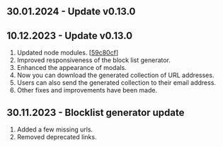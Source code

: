 ## 30.01.2024 - Update v0.13.0

## 10.12.2023 - Update v0.13.0
1. Updated node modules. [[59c80cf](https://github.com/sefinek24/Sefinek-Blocklist-Collection/commit/59c80cf6a2aa2d786b03a2b8fdec9d47012592bd)]
2. Improved responsiveness of the block list generator.
3. Enhanced the appearance of modals.
4. Now you can download the generated collection of URL addresses.
5. Users can also send the generated collection to their email address.
6. Other fixes and improvements have been made.

## 30.11.2023 - Blocklist generator update
1. Added a few missing urls.
2. Removed deprecated links.
